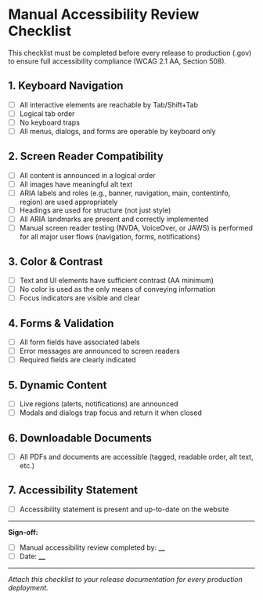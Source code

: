 # Manual Accessibility Review Checklist

This checklist must be completed before every release to production (.gov) to
ensure full accessibility compliance (WCAG 2.1 AA, Section 508).

## 1. Keyboard Navigation

- [ ] All interactive elements are reachable by Tab/Shift+Tab
- [ ] Logical tab order
- [ ] No keyboard traps
- [ ] All menus, dialogs, and forms are operable by keyboard only

## 2. Screen Reader Compatibility

- [ ] All content is announced in a logical order
- [ ] All images have meaningful alt text
- [ ] ARIA labels and roles (e.g., banner, navigation, main, contentinfo, region) are used appropriately
- [ ] Headings are used for structure (not just style)
- [ ] All ARIA landmarks are present and correctly implemented
- [ ] Manual screen reader testing (NVDA, VoiceOver, or JAWS) is performed for all major user flows (navigation, forms, notifications)

## 3. Color & Contrast

- [ ] Text and UI elements have sufficient contrast (AA minimum)
- [ ] No color is used as the only means of conveying information
- [ ] Focus indicators are visible and clear

## 4. Forms & Validation

- [ ] All form fields have associated labels
- [ ] Error messages are announced to screen readers
- [ ] Required fields are clearly indicated

## 5. Dynamic Content

- [ ] Live regions (alerts, notifications) are announced
- [ ] Modals and dialogs trap focus and return it when closed

## 6. Downloadable Documents

- [ ] All PDFs and documents are accessible (tagged, readable order, alt text,
      etc.)

## 7. Accessibility Statement

- [ ] Accessibility statement is present and up-to-date on the website

---

**Sign-off:**

- [ ] Manual accessibility review completed by: **********\_\_**********
- [ ] Date: **********\_\_**********

---

_Attach this checklist to your release documentation for every production
deployment._
